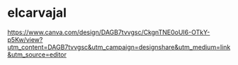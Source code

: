 # elcarvajal

https://www.canva.com/design/DAGB7tvvgsc/CkgnTNE0oUI6-OTkY-p5Kw/view?utm_content=DAGB7tvvgsc&utm_campaign=designshare&utm_medium=link&utm_source=editor 


